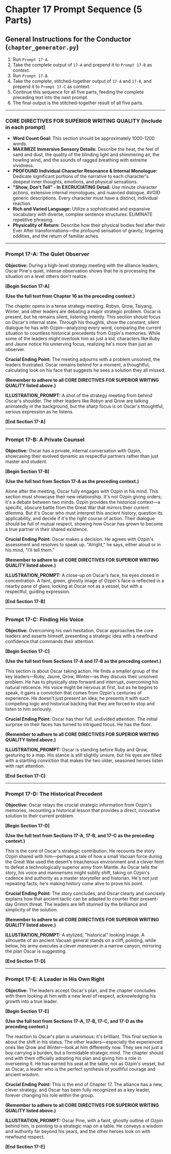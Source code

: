 # Chapter 17 Prompt Sequence (5 Parts)

## General Instructions for the Conductor (`chapter_generator.py`)

1. Run `Prompt 17-A`.
2. Take the complete output of `17-A` and prepend it to `Prompt 17-B` as context.
3. Run `Prompt 17-B`.
4. Take the complete, stitched-together output of `17-A` and `17-B`, and prepend it to `Prompt 17-C` as context.
5. Continue this sequence for all five parts, feeding the complete preceding text into the next prompt.
6. The final output is the stitched-together result of all five parts.

---

### **CORE DIRECTIVES FOR SUPERIOR WRITING QUALITY (Include in each prompt)**

* **Word Count Goal:** This section should be approximately 1000-1200 words.
* **MAXIMIZE Immersive Sensory Details:** Describe the heat, the feel of sand and dust, the quality of the blinding light and shimmering air, the howling wind, and the sounds of ragged breathing with extreme vividness.
* **PROFOUND Individual Character Resonance & Internal Monologue:** Dedicate significant portions of the narrative to each character's deepest inner thoughts, emotions, and physical sensations.
* **"Show, Don't Tell" - In EXCRUCIATING Detail:** Use minute character actions, extensive internal monologues, and nuanced dialogue. AVOID generic descriptions. Every character must have a distinct, individual reaction.
* **Rich and Varied Language:** Utilize a sophisticated and expansive vocabulary with diverse, complex sentence structures. ELIMINATE repetitive phrasing.
* **Physicality of Return:** Describe how their physical bodies feel after their Ever After transformations—the profound sensation of gravity, lingering oddities, and the return of familiar aches.

---

### **Prompt 17-A: The Quiet Observer**

**Objective:** During a high-level strategy meeting with the alliance leaders, Oscar Pine's quiet, intense observation shows that he is processing the situation on a level others don't realize.

**[Begin Section 17-A]**

**(Use the full text from Chapter 16 as the preceding context.)**

The chapter opens in a tense strategy meeting. Robyn, Qrow, Taiyang, Winter, and other leaders are debating a major strategic problem. Oscar is present, but he remains silent, listening intently. This section should focus on Oscar's internal state. Through his thoughts, show the constant, silent dialogue he has with Ozpin—analyzing every word, comparing the current situation to countless historical precedents from Ozpin's memories. While some of the leaders might overlook him as just a kid, characters like Ruby and Jaune notice his unnerving focus, realizing he's more than just an observer.

**Crucial Ending Point:** The meeting adjourns with a problem unsolved, the leaders frustrated. Oscar remains behind for a moment, a thoughtful, calculating look on his face that suggests he sees a solution they all missed.

**(Remember to adhere to all CORE DIRECTIVES FOR SUPERIOR WRITING QUALITY listed above.)**

**ILLUSTRATION_PROMPT:** A shot of the strategy meeting from behind Oscar's shoulder. The other leaders like Robyn and Qrow are talking animatedly in the background, but the sharp focus is on Oscar's thoughtful, serious expression as he listens.

**[End Section 17-A]**

---

### **Prompt 17-B: A Private Counsel**

**Objective:** Oscar has a private, internal conversation with Ozpin, showcasing their evolved dynamic as respectful partners rather than just master and student.

**[Begin Section 17-B]**

**(Use the full text from Section 17-A as the preceding context.)**

Alone after the meeting, Oscar fully engages with Ozpin in his mind. This section must showcase their new relationship. It's not Ozpin giving orders; it's a debate between two minds. Ozpin provides the historical context—a specific, obscure battle from the Great War that mirrors their current dilemma. But it's Oscar who must interpret this ancient history, question its applicability, and decide if it's the right course of action. Their dialogue should be full of mutual respect, showing how Oscar has grown to become a true partner in their shared existence.

**Crucial Ending Point:** Oscar makes a decision. He agrees with Ozpin's assessment and resolves to speak up. "Alright," he says, either aloud or in his mind, "I'll tell them."

**(Remember to adhere to all CORE DIRECTIVES FOR SUPERIOR WRITING QUALITY listed above.)**

**ILLUSTRATION_PROMPT:** A close-up on Oscar's face, his eyes closed in concentration. A faint, green, ghostly image of Ozpin's face is reflected in a nearby pane of glass, looking at Oscar not as a vessel, but with a respectful, guiding expression.

**[End Section 17-B]**

---

### **Prompt 17-C: Finding His Voice**

**Objective:** Overcoming his own hesitation, Oscar approaches the core leaders and asserts himself, presenting a strategic idea with a newfound confidence that commands their attention.

**[Begin Section 17-C]**

**(Use the full text from Sections 17-A and 17-B as the preceding context.)**

This section is about Oscar taking action. He finds a smaller group of the key leaders—Ruby, Jaune, Qrow, Winter—as they discuss their unsolved problem. He has to physically step forward and interrupt, overcoming his natural reticence. His voice might be nervous at first, but as he begins to speak, it gains a conviction that comes from Ozpin's centuries of experience. He doesn't just present an idea; he presents it with such compelling logic and historical backing that they are forced to stop and listen to him seriously.

**Crucial Ending Point:** Oscar has their full, undivided attention. The initial surprise on their faces has turned to intrigued focus. He has the floor.

**(Remember to adhere to all CORE DIRECTIVES FOR SUPERIOR WRITING QUALITY listed above.)**

**ILLUSTRATION_PROMPT:** Oscar is standing before Ruby and Qrow, gesturing to a map. His stance is still slightly unsure, but his eyes are filled with a startling conviction that makes the two older, seasoned heroes listen with rapt attention.

**[End Section 17-C]**

---

### **Prompt 17-D: The Historical Precedent**

**Objective:** Oscar relays the crucial strategic information from Ozpin's memories, recounting a historical lesson that provides a direct, innovative solution to their current problem.

**[Begin Section 17-D]**

**(Use the full text from Sections 17-A, 17-B, and 17-C as the preceding context.)**

This is the core of Oscar's strategic contribution. He recounts the story Ozpin shared with him—perhaps a tale of how a small Vacuan force during the Great War used the desert's treacherous environment and a clever feint to defeat a technologically superior army from Mantle. As Oscar tells the story, his voice and mannerisms might subtly shift, taking on Ozpin's cadence and authority as a master storyteller and historian. He's not just repeating facts; he's making history come alive to prove his point.

**Crucial Ending Point:** The story concludes, and Oscar clearly and concisely explains how that ancient tactic can be adapted to counter their present-day Grimm threat. The leaders are left stunned by the brilliance and simplicity of the solution.

**(Remember to adhere to all CORE DIRECTIVES FOR SUPERIOR WRITING QUALITY listed above.)**

**ILLUSTRATION_PROMPT:** A stylized, "historical" looking image. A silhouette of an ancient Vacuan general stands on a cliff, pointing, while below, his army executes a clever maneuver in a narrow canyon, mirroring the plan Oscar is suggesting.

**[End Section 17-D]**

---

### **Prompt 17-E: A Leader in His Own Right**

**Objective:** The leaders accept Oscar's plan, and the chapter concludes with them looking at him with a new level of respect, acknowledging his growth into a true leader.

**[Begin Section 17-E]**

**(Use the full text from Sections 17-A, 17-B, 17-C, and 17-D as the preceding context.)**

The reaction to Oscar's plan is unanimous: it's brilliant. This final section is about the shift in his status. The other leaders—especially the experienced ones like Qrow and Winter—look at him differently now. They see not just a boy carrying a burden, but a formidable strategic mind. The chapter should end with them officially adopting his plan and giving him a role in overseeing it. He has earned his seat at the table, not as Ozpin's vessel, but as Oscar, a leader who is the perfect synthesis of youthful courage and ancient wisdom.

**Crucial Ending Point:** This is the end of Chapter 17. The alliance has a new, clever strategy, and Oscar has been fully recognized as a key leader, forever changing his role within the group.

**(Remember to adhere to all CORE DIRECTIVES FOR SUPERIOR WRITING QUALITY listed above.)**

**ILLUSTRATION_PROMPT:** Oscar Pine, with a faint, ghostly outline of Ozpin behind him, is pointing to a strategic map on a table. He conveys a wisdom and authority far beyond his years, and the other heroes look on with newfound respect.

**[End Section 17-E]**
